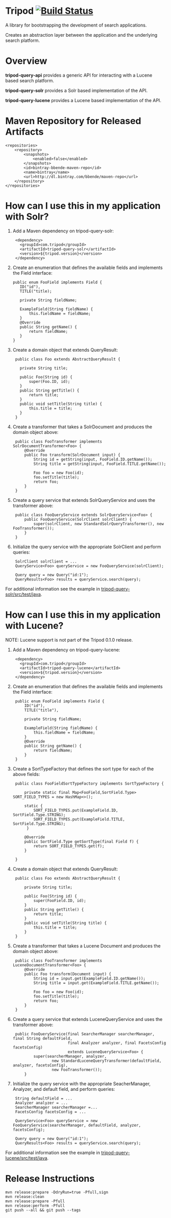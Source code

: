 <!--
  Licensed to the Apache Software Foundation (ASF) under one or more
  contributor license agreements.  See the NOTICE file distributed with
  this work for additional information regarding copyright ownership.
  The ASF licenses this file to You under the Apache License, Version 2.0
  (the "License"); you may not use this file except in compliance with
  the License.  You may obtain a copy of the License at
      http://www.apache.org/licenses/LICENSE-2.0
  Unless required by applicable law or agreed to in writing, software
  distributed under the License is distributed on an "AS IS" BASIS,
  WITHOUT WARRANTIES OR CONDITIONS OF ANY KIND, either express or implied.
  See the License for the specific language governing permissions and
  limitations under the License.
-->
# Tripod [![Build Status](https://travis-ci.org/bbende/tripod.svg?branch=master)](https://travis-ci.org/bbende/tripod)

A library for bootstrapping the development of search applications.

Creates an abstraction layer between the application and the underlying search platform.

# Overview

**tripod-query-api** provides a generic API for interacting with a Lucene based search platform.

**tripod-query-solr** provides a Solr based implementation of the API.

**tripod-query-lucene** provides a Lucene based implementation of the API.

# Maven Repository for Released Artifacts

    <repositories>
        <repository>
            <snapshots>
                <enabled>false</enabled>
            </snapshots>
            <id>bintray-bbende-maven-repo</id>
            <name>bintray</name>
            <url>http://dl.bintray.com/bbende/maven-repo</url>
        </repository>
    </repositories>

# How can I use this in my application with Solr?

1) Add a Maven dependency on tripod-query-solr:
  
        <dependency>
          <groupId>com.tripod</groupId>
          <artifactId>tripod-query-solr</artifactId>
          <version>${tripod.version}</version>
        </dependency>
    
2) Create an enumeration that defines the available fields and implements the Field interface:

       public enum FooField implements Field {
          ID("id"),
          TITLE("title);

          private String fieldName;

          ExampleField(String fieldName) {
              this.fieldName = fieldName;
          }
          @Override
          public String getName() {
              return fieldName;
          }
       }
    
3) Create a domain object that extends QueryResult:

        public class Foo extends AbstractQueryResult {

          private String title;

          public Foo(String id) {
              super(Foo.ID, id);
          }
          public String getTitle() {
              return title;
          }
          public void setTitle(String title) {
              this.title = title;
          }
        }
    
4) Create a transformer that takes a SolrDocument and produces the domain object above:

        public class FooTransformer implements SolrDocumentTransformer<Foo> {
            @Override
            public Foo transform(SolrDocument input) {
                String id = getString(input, FooField.ID.getName());
                String title = getString(input, FooField.TITLE.getName());

                Foo foo = new Foo(id);
                foo.setTitle(title);
                return foo;
            }
        }
    
5) Create a query service that extends SolrQueryService and uses the transformer above:

        public class FooQueryService extends SolrQueryService<Foo> {
            public FooQueryService(SolrClient solrClient) {
                super(solrClient, new StandardSolrQueryTransformer(), new FooTransformer());
            }
        }

6) Initialize the query service with the appropriate SolrClient and perform queries:

        SolrClient solrClient = ...
        QueryService<Foo> queryService = new FooQueryService(solrClient);

        Query query = new Query("id:1");
        QueryResults<Foo> results = queryService.search(query);
    
    
For additional information see the example in [tripod-query-solr/src/test/java](https://github.com/bbende/tripod/tree/master/tripod-query-solr/src/test/java/com/tripod/solr/example).

# How can I use this in my application with Lucene?

NOTE: Lucene support is not part of the Tripod 0.1.0 release.

1) Add a Maven dependency on tripod-query-lucene:

        <dependency>
          <groupId>com.tripod</groupId>
          <artifactId>tripod-query-lucene</artifactId>
          <version>${tripod.version}</version>
        </dependency>
    
2) Create an enumeration that defines the available fields and implements the Field interface:

        public enum FooField implements Field {
            ID("id"),
            TITLE("title"),

            private String fieldName;

            ExampleField(String fieldName) {
                this.fieldName = fieldName;
            }
            @Override
            public String getName() {
                return fieldName;
            }
        }

3) Create a SortTypeFactory that defines the sort type for each of the above fields:

        public class FooFieldSortTypeFactory implements SortTypeFactory {
        
            private static final Map<FooField,SortField.Type> SORT_FIELD_TYPES = new HashMap<>();
        
            static {
                SORT_FIELD_TYPES.put(ExampleField.ID, SortField.Type.STRING);
                SORT_FIELD_TYPES.put(ExampleField.TITLE, SortField.Type.STRING);
             }
        
            @Override
            public SortField.Type getSortType(final Field f) {
                return SORT_FIELD_TYPES.get(f);
            }
        
        }
    
    
3) Create a domain object that extends QueryResult:

        public class Foo extends AbstractQueryResult {

            private String title;

            public Foo(String id) {
                super(FooField.ID, id);
            }
            public String getTitle() {
                return title;
            }
            public void setTitle(String title) {
                this.title = title;
            }
        }
    
4) Create a transformer that takes a Lucene Document and produces the domain object above:

        public class FooTransformer implements LuceneDocumentTransformer<Foo> {
            @Override
            public Foo transform(Document input) {
                String id = input.get(ExampleField.ID.getName());
                String title = input.get(ExampleField.TITLE.getName());

                Foo foo = new Foo(id);
                foo.setTitle(title);
                return foo;
            }
        }
    
5) Create a query service that extends LuceneQueryService and uses the transformer above:

        public FooQueryService(final SearcherManager searcherManager, final String defaultField, 
                               final Analyzer analyzer, final FacetsConfig facetsConfig) 
                               extends LuceneQueryService<Foo> {
                super(searcherManager, analyzer,
                        new StandardLuceneQueryTransformer(defaultField, analyzer, facetsConfig),
                        new FooTransformer());
            }

6) Initialize the query service with the appropriate SeacherManager, Analyzer, and default field, and perform queries:

        String defaultField = ...
        Analyzer analyzer = ...
        SearcherManager searcherManager =...
        FacetsConfig facetsConfig = ...

        QueryService<Foo> queryService = new FooQueryService(searcherManager, defaultField, analyzer, facetsConfig);

        Query query = new Query("id:1");
        QueryResults<Foo> results = queryService.search(query);
    
    
For additional information see the example in [tripod-query-lucene/src/test/java](https://github.com/bbende/tripod/tree/master/tripod-query-lucene/src/test/java/com/tripod/lucene/example).

# Release Instructions

    mvn release:prepare -DdryRun=true -Pfull,sign
    mvn release:clean
    mvn release:prepare -Pfull
    mvn release:perform -Pfull
    git push --all && git push --tags
